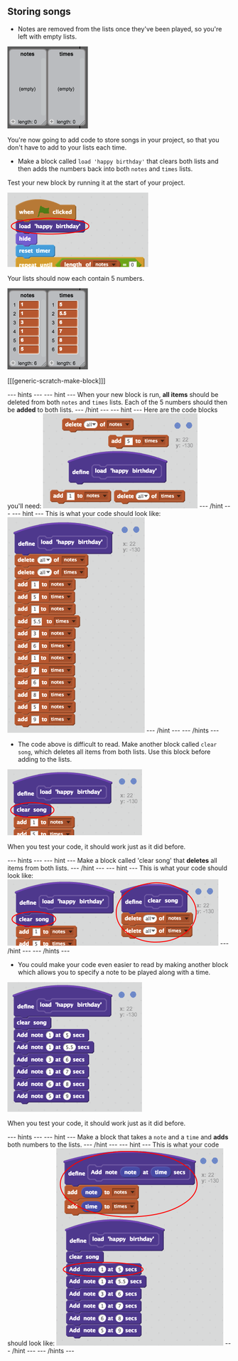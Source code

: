 ## Storing songs

+ Notes are removed from the lists once they've been played, so you're left with empty lists.

![Empty lists](images/empty-lists.png)

You're now going to add code to store songs in your project, so that you don't have to add to your lists each time.

+ Make a block called `load 'happy birthday'` that clears both lists and then adds the numbers back into both `notes` and `times` lists.

Test your new block by running it at the start of your project.

![Testing a custom block](images/load-block-test.png)

Your lists should now each contain 5 numbers.

![Lists of notes and times](images/load-list-test.png)

[[[generic-scratch-make-block]]]

--- hints ---
--- hint ---
When your new block is run, __all items__ should be deleted from both `notes` and `times` lists. Each of the 5 numbers should then be __added__ to both lists.
--- /hint ---
--- hint ---
Here are the code blocks you'll need:
![screenshot](images/load-blocks.png)
--- /hint ---
--- hint ---
This is what your code should look like:
![screenshot](images/load-code.png)
--- /hint ---
--- /hints ---

+ The code above is difficult to read. Make another block called `clear song`, which deletes all items from both lists. Use this block before adding to the lists.

![Block to clear lists](images/clear-song-test.png)

When you test your code, it should work just as it did before.

--- hints ---
--- hint ---
Make a block called 'clear song' that __deletes__ all items from both lists.
--- /hint ---
--- hint ---
This is what your code should look like:
![screenshot](images/clear-song-code.png)
--- /hint ---
--- /hints ---

+ You could make your code even easier to read by making another block which allows you to specify a note to be played along with a time.

![Custom block for adding a note](images/custom-note-test.png)

When you test your code, it should work just as it did before.

--- hints ---
--- hint ---
Make a block that takes a `note` and a `time` and __adds__ both numbers to the lists.
--- /hint ---
--- hint ---
This is what your code should look like:
![screenshot](images/custom-note-code.png)
--- /hint ---
--- /hints ---
